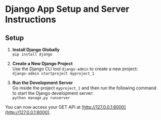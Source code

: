 # Django App Setup and Server Instructions

## Setup

1. **Install Django Globally**  
   `pip install django`

2. **Create a New Django Project**  
   Use the Django CLI tool `django-admin` to create a new project:  
   `django-admin startproject myproject_1`

3. **Run the Development Server**  
   Go inside the project `myproject_1` and then run the following command to start the Django development server:  
   `python manage.py runserver`

You can now access your GET API at [http://127.0.0.1:8000](http://127.0.0.1:8000).
